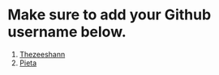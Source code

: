 # Make sure to add your Github username below.

1. [Thezeeshann](https://github.com/thezeeshann)
2. [Pieta](https://github.com/pieta9221)